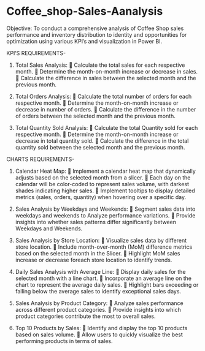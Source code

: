 # Coffee_shop-Sales-Aanalysis

Objective: To conduct a comprehensive analysis of Coffee Shop sales performance and inventory distribution to identity and opportunities for optimization using various KPI’s and visualization in Power BI.

KPI’S REQUIREMENTS-

1.	Total Sales Analysis:
	Calculate the total sales for each respective month.
	Determine the month-on-month increase or decrease in sales.
	Calculate the difference in sales between the selected month and the previous month.

2.	Total Orders Analysis:
	Calculate the total number of orders for each respective month.
	Determine the month-on-month increase or decrease in number of orders.
	Calculate the difference in the number of orders between the selected month and the previous month.

3.	Total Quantity Sold Analysis:
	Calculate the total Quantity sold for each respective month.
	Determine the month-on-month increase or decrease in total quantity sold.
	Calculate the difference in the total quantity sold between the selected month and the previous month.

CHARTS REQUIREMENTS-
1.	Calendar Heat Map:
	Implement a calendar heat map that dynamically adjusts based on the selected month from a slicer.
	Each day on the calendar will be color-coded to represent sales volume, with darkest shades indicating higher sales.
	Implement tooltips to display detailed metrics (sales, orders, quantity) when hovering over a specific day.

2.	Sales Analysis by Weekdays and Weekends:
	Segment sales data into weekdays and weekends to Analyze performance variations.
	Provide insights into whether sales patterns differ significantly between Weekdays and Weekends.


3.	Sales Analysis by Store Location:
	Visualize sales data by different store location.
	Include month-over-month (MoM) difference metrics based on the selected month in the Slicer.
	Highlight MoM sales increase or decrease foreach store location to identify trends.

4.	Daily Sales Analysis with Average Line:
	Display daily sales for the selected month with a line chart.
	Incorporate an average line on the chart to represent the average daily sales.
	Highlight bars exceeding or falling below the average sales to identify exceptional sales days.

5.	Sales Analysis by Product Category:
	Analyze sales performance across different product categories.
	Provide insights into which product categories contribute the most to overall sales.

6.	Top 10 Products by Sales:
	Identify and display the top 10 products based on sales volume.
	Allow users to quickly visualize the best performing products in terms of sales.
